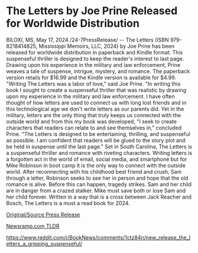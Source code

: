 # The Letters by Joe Prine Released for Worldwide Distribution

BILOXI, MS, May 17, 2024 /24-7PressRelease/ -- The Letters (ISBN 979-8218414825, Mississippi Memoirs, LLC, 2024) by Joe Prine has been released for worldwide distribution in paperback and Kindle format. This suspenseful thriller is designed to keep the reader's interest to last page. Drawing upon his experience in the military and law enforcement, Prine weaves a tale of suspense, intrigue, mystery, and romance. The paperback version retails for $16.99 and the Kindle version is available for $4.99.  "Writing The Letters was a labor of love," said Joe Prine. "In writing this book I sought to create a suspenseful thriller that was realistic by drawing upon my experience in the military and law enforcement. I have often thought of how letters are used to connect us with long lost friends and in this technological age we don't write letters as our parents did. Yet in the military, letters are the only thing that truly keeps us connected with the outside world and from this my book was developed,  "I seek to create characters that readers can relate to and see themselves in," concluded Prine. "The Letters is designed to be entertaining, thrilling, and suspenseful as possible. I am confident that readers will be glued to the story plot and be held in suspense until the last page."  Set in South Carolina, The Letters is a suspenseful thriller and romance with riveting characters. Writing letters is a forgotten act in the world of email, social media, and smartphone but for Mike Robinson in boot camp it is the only way to connect with the outside world. After reconnecting with his childhood best friend and crush, Sam through a letter, Robinson seeks to see her in person and hope that the old romance is alive. Before this can happen, tragedy strikes. Sam and her child are in danger from a crazed stalker. Mike must save both or lose Sam and her child forever. Written in a way that is a cross between Jack Reacher and Bosch, The Letters is a must a read book for 2024. 

[Original/Source Press Release](https://www.24-7pressrelease.com/press-release/510934/the-letters-by-joe-prine-released-for-worldwide-distribution)
                    

[Newsramp.com TLDR](None) 

https://www.reddit.com/r/BookNews/comments/1ctz84n/new_release_the_letters_a_gripping_suspenseful/